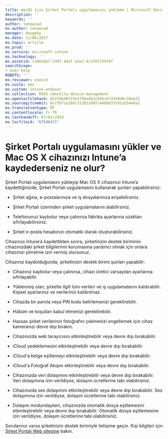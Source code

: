 ```yaml
---
title: macOS için Şirket Portalı uygulamasını yükleme | Microsoft Docs
description: ''
keywords: ''
author: lenewsad
ms.author: lanewsad
manager: dougeby
ms.date: 11/06/2017
ms.topic: article
ms.prod: ''
ms.service: microsoft-intune
ms.technology: ''
ms.assetid: c1601bb7-5397-44af-a2e2-9c370f23976f
searchScope:
- User help
ROBOTS: ''
ms.reviewer: esmich
ms.suite: ems
ms.custom: intune-enduser
ms.collection: M365-identity-device-management
ms.openlocfilehash: b52fdb40f23e1756edb3c656c67d3d9d8c39ae51
ms.sourcegitcommit: bccfbf1e3bdc31382189fc4489d337d1a554e6a1
ms.translationtype: MT
ms.contentlocale: tr-TR
ms.lasthandoff: 07/03/2019
ms.locfileid: "67546471"
---
```

# <a name="what-happens-if-you-install-the-company-portal-app-and-enroll-your-macos-device-in-intune"></a>Şirket Portalı uygulamasını yükler ve Mac OS X cihazınızı Intune’a kaydederseniz ne olur?

Şirket Portalı uygulamasını yükleyip Mac OS X cihazınızı Intune’a kaydettiğinizde, Şirket Portalı uygulamasını kullanarak şunları yapabilirsiniz:

- Şirket ağına, e-postalarınıza ve iş dosyalarınıza erişebilirsiniz.

- Şirket Portalı üzerinden şirket uygulamalarını alabilirsiniz.

- Telefonunuz kaybolur veya çalınırsa fabrika ayarlarına uzaktan sıfırlayabilirsiniz.

- Şirket e-posta hesabınızı otomatik olarak oluşturabilirsiniz.

Cihazınızı Intune’a kaydettikten sonra, şirketinizin destek biriminin cihazınızdaki şirket bilgilerinin korumasına yardımcı olmak için onlara cihazınızı yönetme izni vermiş olursunuz.

Cihazınız kaydolduğunda, şirketinizin destek birimi şunları yapabilir:

- Cihazınız kaybolur veya çalınırsa, cihazı üretici varsayılan ayarlarına sıfırlayabilir.

- Yüklenmiş olan, şirketle ilgili tüm verileri ve iş uygulamalarını kaldırabilir. Kişisel ayarlarınız ve verileriniz kaldırılmaz.

- Cihazda bir parola veya PIN kodu belirlemenizi gerektirebilir.

- Hüküm ve koşulları kabul etmenizi gerektirebilir.

- Hassas şirket verilerinin fotoğrafını çekmenizi engellemek için cihaz kameranızı devre dışı bırakın.

- Cihazınızda web tarayıcısını etkinleştirebilir veya devre dışı bırakabilir.

- iCloud yedeklemesini etkinleştirebilir veya devre dışı bırakabilir.

- iCloud'a belge eşitlemeyi etkinleştirebilir veya devre dışı bırakabilir.

- iCloud'a Fotoğraf Akışını etkinleştirebilir veya devre dışı bırakabilir.

- Cihazınızda veri dolaşımını etkinleştirebilir veya devre dışı bırakabilir. Veri dolaşımına izin verildiyse, dolaşım ücretlerine tabi olabilirsiniz.

- Cihazınızda ses dolaşımını etkinleştirebilir veya devre dışı bırakabilir. Ses dolaşımına izin verildiyse, dolaşım ücretlerine tabi olabilirsiniz.

- Dolaşım modundayken, cihazınızda otomatik dosya eşitlemesini etkinleştirebilir veya devre dışı bırakabilir. Otomatik dosya eşitlemesine izin verildiyse, dolaşım ücretlerine tabi olabilirsiniz.

Sorularınız varsa şirketinizin destek birimiyle iletişime geçin. Kişi bilgileri için [Şirket Portalı Web sitesine](https://go.microsoft.com/fwlink/?linkid=2010980) bakın.
